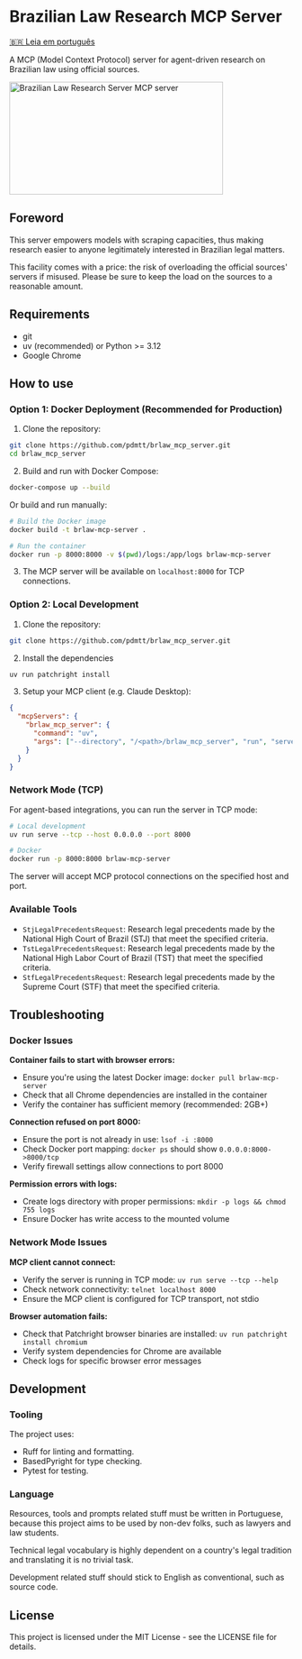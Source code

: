 # Brazilian Law Research MCP Server

[🇧🇷 Leia em português](README.br.md)

A MCP (Model Context Protocol) server for agent-driven research on Brazilian law using official
sources.

<a href="https://glama.ai/mcp/servers/@pdmtt/brlaw_mcp_server">
  <img width="380" height="200" src="https://glama.ai/mcp/servers/@pdmtt/brlaw_mcp_server/badge" alt="Brazilian Law Research Server MCP server" />
</a>

## Foreword

This server empowers models with scraping capacities, thus making research easier to anyone
legitimately interested in Brazilian legal matters.

This facility comes with a price: the risk of overloading the official sources' servers if misused.
Please be sure to keep the load on the sources to a reasonable amount.

## Requirements

- git
- uv (recommended) or Python >= 3.12
- Google Chrome

## How to use

### Option 1: Docker Deployment (Recommended for Production)

1. Clone the repository:

```bash
git clone https://github.com/pdmtt/brlaw_mcp_server.git
cd brlaw_mcp_server
```

2. Build and run with Docker Compose:

```bash
docker-compose up --build
```

Or build and run manually:

```bash
# Build the Docker image
docker build -t brlaw-mcp-server .

# Run the container
docker run -p 8000:8000 -v $(pwd)/logs:/app/logs brlaw-mcp-server
```

3. The MCP server will be available on `localhost:8000` for TCP connections.

### Option 2: Local Development

1. Clone the repository:

```bash
git clone https://github.com/pdmtt/brlaw_mcp_server.git
```

2. Install the dependencies

```bash
uv run patchright install
```

3. Setup your MCP client (e.g. Claude Desktop):

```json
{
  "mcpServers": {
    "brlaw_mcp_server": {
      "command": "uv",
      "args": ["--directory", "/<path>/brlaw_mcp_server", "run", "serve"]
    }
  }
}
```

### Network Mode (TCP)

For agent-based integrations, you can run the server in TCP mode:

```bash
# Local development
uv run serve --tcp --host 0.0.0.0 --port 8000

# Docker
docker run -p 8000:8000 brlaw-mcp-server
```

The server will accept MCP protocol connections on the specified host and port.

### Available Tools

- `StjLegalPrecedentsRequest`: Research legal precedents made by the National High Court of Brazil
  (STJ) that meet the specified criteria.
- `TstLegalPrecedentsRequest`: Research legal precedents made by the National High Labor Court of
  Brazil (TST) that meet the specified criteria.
- `StfLegalPrecedentsRequest`: Research legal precedents made by the Supreme Court (STF) that meet
  the specified criteria.

## Troubleshooting

### Docker Issues

**Container fails to start with browser errors:**

- Ensure you're using the latest Docker image: `docker pull brlaw-mcp-server`
- Check that all Chrome dependencies are installed in the container
- Verify the container has sufficient memory (recommended: 2GB+)

**Connection refused on port 8000:**

- Ensure the port is not already in use: `lsof -i :8000`
- Check Docker port mapping: `docker ps` should show `0.0.0.0:8000->8000/tcp`
- Verify firewall settings allow connections to port 8000

**Permission errors with logs:**

- Create logs directory with proper permissions: `mkdir -p logs && chmod 755 logs`
- Ensure Docker has write access to the mounted volume

### Network Mode Issues

**MCP client cannot connect:**

- Verify the server is running in TCP mode: `uv run serve --tcp --help`
- Check network connectivity: `telnet localhost 8000`
- Ensure the MCP client is configured for TCP transport, not stdio

**Browser automation fails:**

- Check that Patchright browser binaries are installed: `uv run patchright install chromium`
- Verify system dependencies for Chrome are available
- Check logs for specific browser error messages

## Development

### Tooling

The project uses:

- Ruff for linting and formatting.
- BasedPyright for type checking.
- Pytest for testing.

### Language

Resources, tools and prompts related stuff must be written in Portuguese, because this project aims
to be used by non-dev folks, such as lawyers and law students.

Technical legal vocabulary is highly dependent on a country's legal tradition and translating it is
no trivial task.

Development related stuff should stick to English as conventional, such as source code.

## License

This project is licensed under the MIT License - see the LICENSE file for details.
